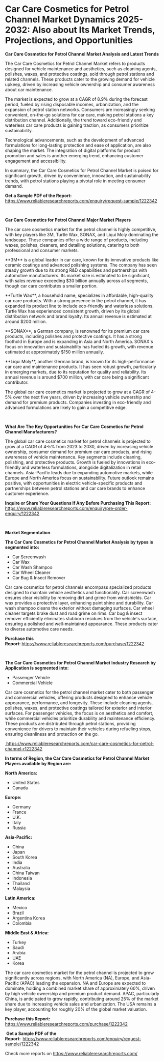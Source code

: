 <p><h1>Car Care Cosmetics for Petrol Channel Market Dynamics 2025-2032: Also about Its Market Trends, Projections, and Opportunities</h1></p><p><strong>Car Care Cosmetics for Petrol Channel Market Analysis and Latest Trends</strong></p>
<p><p>The Car Care Cosmetics for Petrol Channel Market refers to products designed for vehicle maintenance and aesthetics, such as cleaning agents, polishes, waxes, and protective coatings, sold through petrol stations and related channels. These products cater to the growing demand for vehicle upkeep, driven by increasing vehicle ownership and consumer awareness about car maintenance.</p><p>The market is expected to grow at a CAGR of 8.9% during the forecast period, fueled by rising disposable incomes, urbanization, and the expansion of petrol station networks. Consumers are increasingly seeking convenient, on-the-go solutions for car care, making petrol stations a key distribution channel. Additionally, the trend toward eco-friendly and waterless car care products is gaining traction, as consumers prioritize sustainability.</p><p>Technological advancements, such as the development of advanced formulations for long-lasting protection and ease of application, are also shaping the market. The integration of digital platforms for product promotion and sales is another emerging trend, enhancing customer engagement and accessibility.</p><p>In summary, the Car Care Cosmetics for Petrol Channel Market is poised for significant growth, driven by convenience, innovation, and sustainability trends, with petrol stations playing a pivotal role in meeting consumer demand.</p></p>
<p><strong>Get a Sample PDF of the Report:&nbsp;</strong> <a href="https://www.reliableresearchreports.com/enquiry/request-sample/1222342?utm_campaign=1581&utm_medium=2&utm_source=Github&utm_content=ia&utm_term=23012025&utm_id=car-care-cosmetics-for-petrol-channel">https://www.reliableresearchreports.com/enquiry/request-sample/1222342</a></p>
<p>&nbsp;</p>
<p><strong>Car Care Cosmetics for Petrol Channel Major Market Players</strong></p>
<p><p>The car care cosmetics market for the petrol channel is highly competitive, with key players like 3M, Turtle Wax, SONAX, and Liqui Moly dominating the landscape. These companies offer a wide range of products, including waxes, polishes, cleaners, and detailing solutions, catering to both professional and consumer markets.</p><p>**3M** is a global leader in car care, known for its innovative products like ceramic coatings and advanced polishing systems. The company has seen steady growth due to its strong R&D capabilities and partnerships with automotive manufacturers. Its market size is estimated to be significant, with sales revenue exceeding $30 billion annually across all segments, though car care contributes a smaller portion.</p><p>**Turtle Wax**, a household name, specializes in affordable, high-quality car care products. With a strong presence in the petrol channel, it has expanded its product line to include eco-friendly and waterless solutions. Turtle Wax has experienced consistent growth, driven by its global distribution network and brand loyalty. Its annual revenue is estimated at around $200 million.</p><p>**SONAX**, a German company, is renowned for its premium car care products, including polishes and protective coatings. It has a strong foothold in Europe and is expanding in Asia and North America. SONAX's focus on innovation and sustainability has fueled its growth, with revenue estimated at approximately $150 million annually.</p><p>**Liqui Moly**, another German brand, is known for its high-performance car care and maintenance products. It has seen robust growth, particularly in emerging markets, due to its reputation for quality and reliability. Its annual revenue is around $700 million, with car care being a significant contributor.</p><p>The global car care cosmetics market is projected to grow at a CAGR of 4-5% over the next five years, driven by increasing vehicle ownership and demand for premium products. Companies investing in eco-friendly and advanced formulations are likely to gain a competitive edge.</p></p>
<p>&nbsp;</p>
<p><strong>What Are The Key Opportunities For Car Care Cosmetics for Petrol Channel Manufacturers?</strong></p>
<p><p>The global car care cosmetics market for petrol channels is projected to grow at a CAGR of 4-5% from 2023 to 2030, driven by increasing vehicle ownership, consumer demand for premium car care products, and rising awareness of vehicle maintenance. Key segments include cleaning, polishing, and protective products. Growth is fueled by innovations in eco-friendly and waterless formulations, alongside digitalization in retail channels. Asia-Pacific leads due to expanding automotive markets, while Europe and North America focus on sustainability. Future outlook remains positive, with opportunities in electric vehicle-specific products and partnerships between petrol stations and car care brands to enhance customer experience.</p></p>
<p><strong>Inquire or Share Your Questions If Any Before Purchasing This Report:</strong> <a href="https://www.reliableresearchreports.com/enquiry/pre-order-enquiry/1222342?utm_campaign=1581&utm_medium=2&utm_source=Github&utm_content=ia&utm_term=23012025&utm_id=car-care-cosmetics-for-petrol-channel">https://www.reliableresearchreports.com/enquiry/pre-order-enquiry/1222342</a></p>
<p>&nbsp;</p>
<p><strong>Market Segmentation</strong></p>
<p><strong>The Car Care Cosmetics for Petrol Channel Market Analysis by types is segmented into:</strong></p>
<p><ul><li>Car Screenwash</li><li>Car Wax</li><li>Car Wash Shampoo</li><li>Car Wheel Cleaner</li><li>Car Bug & Insect Remover</li></ul></p>
<p><p>Car care cosmetics for petrol channels encompass specialized products designed to maintain vehicle aesthetics and functionality. Car screenwash ensures clear visibility by removing dirt and grime from windshields. Car wax provides a protective layer, enhancing paint shine and durability. Car wash shampoo cleans the exterior without damaging surfaces. Car wheel cleaner targets brake dust and road grime on rims. Car bug & insect remover efficiently eliminates stubborn residues from the vehicle's surface, ensuring a polished and well-maintained appearance. These products cater to diverse automotive care needs.</p></p>
<p><strong>Purchase this Report:&nbsp;</strong><a href="https://www.reliableresearchreports.com/purchase/1222342?utm_campaign=1581&utm_medium=2&utm_source=Github&utm_content=ia&utm_term=23012025&utm_id=car-care-cosmetics-for-petrol-channel">https://www.reliableresearchreports.com/purchase/1222342</a></p>
<p>&nbsp;</p>
<p><strong>The Car Care Cosmetics for Petrol Channel Market Industry Research by Application is segmented into:</strong></p>
<p><ul><li>Passenger Vehicle</li><li>Commercial Vehicle</li></ul></p>
<p><p>Car care cosmetics for the petrol channel market cater to both passenger and commercial vehicles, offering products designed to enhance vehicle appearance, performance, and longevity. These include cleaning agents, polishes, waxes, and protective coatings tailored for exterior and interior surfaces. For passenger vehicles, the focus is on aesthetics and comfort, while commercial vehicles prioritize durability and maintenance efficiency. These products are distributed through petrol stations, providing convenience for drivers to maintain their vehicles during refueling stops, ensuring cleanliness and protection on the go.</p></p>
<p><a href="https://www.reliableresearchreports.com/car-care-cosmetics-for-petrol-channel-r1222342?utm_campaign=1581&utm_medium=2&utm_source=Github&utm_content=ia&utm_term=23012025&utm_id=car-care-cosmetics-for-petrol-channel">&nbsp;https://www.reliableresearchreports.com/car-care-cosmetics-for-petrol-channel-r1222342</a></p>
<p><strong>In terms of Region, the Car Care Cosmetics for Petrol Channel Market Players available by Region are:</strong></p>
<p>
    <p> <strong> North America: </strong>
        <ul>
            <li>United States</li>
            <li>Canada</li>
        </ul>
        </p> 
    <p> <strong> Europe: </strong>
        <ul>
            <li>Germany</li>
            <li>France</li>
            <li>U.K.</li>
            <li>Italy</li>
            <li>Russia</li>
        </ul>
        </p> 
    <p> <strong> Asia-Pacific: </strong>
        <ul>
            <li>China</li>
            <li>Japan</li>
            <li>South Korea</li>
            <li>India</li>
            <li>Australia</li>
            <li>China Taiwan</li>
            <li>Indonesia</li>
            <li>Thailand</li>
            <li>Malaysia</li>
        </ul>
        </p> 
    <p> <strong> Latin America: </strong>
        <ul>
            <li>Mexico</li>
            <li>Brazil</li>
            <li>Argentina Korea</li>
            <li>Colombia</li>
        </ul>
        </p> 
    <p> <strong> Middle East & Africa: </strong>
        <ul>
            <li>Turkey</li>
            <li>Saudi</li>
            <li>Arabia</li>
            <li>UAE</li>
            <li>Korea</li>
        </ul>
    </p>
    </p>
<p><p>The car care cosmetics market for the petrol channel is projected to grow significantly across regions, with North America (NA), Europe, and Asia-Pacific (APAC) leading the expansion. NA and Europe are expected to dominate, holding a combined market share of approximately 60%, driven by high vehicle ownership and premium product demand. APAC, particularly China, is anticipated to grow rapidly, contributing around 25% of the market share due to increasing vehicle sales and urbanization. The USA remains a key player, accounting for roughly 20% of the global market valuation.</p></p>
<p><strong>Purchase this Report: </strong><a href="https://www.reliableresearchreports.com/purchase/1222342?utm_campaign=1581&utm_medium=2&utm_source=Github&utm_content=ia&utm_term=23012025&utm_id=car-care-cosmetics-for-petrol-channel">https://www.reliableresearchreports.com/purchase/1222342</a></p>
<p>&nbsp;<strong>Get a Sample PDF of the Report:&nbsp;&nbsp;</strong><a href="https://www.reliableresearchreports.com/enquiry/request-sample/1222342?utm_campaign=1581&utm_medium=2&utm_source=Github&utm_content=ia&utm_term=23012025&utm_id=car-care-cosmetics-for-petrol-channel">https://www.reliableresearchreports.com/enquiry/request-sample/1222342</a></p>
<p><strong></strong></p>
<p>Check more reports on <a href="https://www.reliableresearchreports.com/?utm_campaign=1581&utm_medium=2&utm_source=Github&utm_content=ia&utm_term=23012025&utm_id=car-care-cosmetics-for-petrol-channel">https://www.reliableresearchreports.com/</a></p>